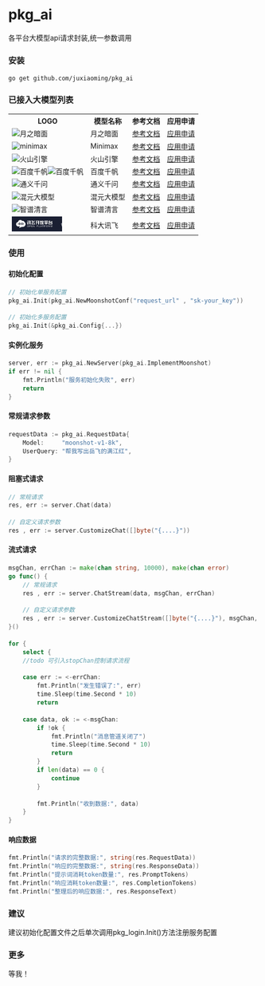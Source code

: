 # pkg_ai
各平台大模型api请求封装,统一参数调用
### 安装
```
go get github.com/juxiaoming/pkg_ai
```

### 已接入大模型列表
<table>
    <tr><th>LOGO</th><th>模型名称</th><th>参考文档</th><th>应用申请</th></tr>
    <tr>
        <td><img src="https://platform.moonshot.cn/logo.png" height="30" title="月之暗面"></td>
        <td>月之暗面</td>
        <td><a target="_blank" href="https://platform.moonshot.cn/docs/api/chat#%E5%AD%97%E6%AE%B5%E8%AF%B4%E6%98%8E">参考文档</a></td>
        <td><a target="_blank" href="https://platform.moonshot.cn/console/api-keys">应用申请</a></td>
    </tr>
    <tr>
        <td><img src="https://filecdn.minimax.chat/public/Group.png?x-oss-process=image/format,webp" height="30" title="minimax"></td>
        <td>Minimax</td>
        <td><a target="_blank" href="https://platform.minimaxi.com/document/ChatCompletion%20v2?key=66701d281d57f38758d581d0">参考文档</a></td>
        <td><a target="_blank" href="https://platform.minimaxi.com/user-center/basic-information/interface-key">应用申请</a></td>
    </tr>
    <tr>
        <td><img src="https://portal.volccdn.com/obj/volcfe/logo/appbar_logo_dark.2.svg" height="30" title="火山引擎"></td>
        <td>火山引擎</td>
        <td><a target="_blank" href="https://www.volcengine.com/docs/82379/1298454">参考文档</a></td>
        <td><a target="_blank" href="https://console.volcengine.com/ark/region:ark+cn-beijing/apiKey">应用申请</a></td>
    </tr>
    <tr>
        <td><img src="https://nlp-eb.cdn.bcebos.com/static/eb/asset/logo.8a6b508d.png" height="30" title="百度千帆"><img src="https://nlp-eb.cdn.bcebos.com/static/eb/asset/logo-name.7e54ad31.png" height="18" title="百度千帆"></td>
        <td>百度千帆</td>
        <td><a target="_blank" href="https://cloud.baidu.com/doc/WENXINWORKSHOP/s/clntwmv7t#http%E8%B0%83%E7%94%A8">参考文档</a></td>
        <td><a target="_blank" href="https://console.bce.baidu.com/qianfan/ais/console/applicationConsole/application/v1">应用申请</a></td>
    </tr>
    <tr>
        <td><img src="https://img.alicdn.com/imgextra/i1/O1CN01AKUdEM1qP6BQVaYhT_!!6000000005487-2-tps-512-512.png" height="30" title="通义千问"></td>
        <td>通义千问</td>
        <td><a target="_blank" href="https://help.aliyun.com/zh/dashscope/developer-reference/use-qwen">参考文档</a></td>
        <td><a target="_blank" href="https://dashscope.console.aliyun.com/apiKey">应用申请</a></td>
    </tr>
    <tr>
        <td><img src="https://cloudcache.tencent-cloud.com/qcloud/portal/kit/images/slice/logo.23996906.svg" height="30" title="混元大模型"></td>
        <td>混元大模型</td>
        <td><a target="_blank" href="https://cloud.tencent.com/document/api/1729/105701">参考文档</a></td>
        <td><a target="_blank" href="https://console.cloud.tencent.com/cam">应用申请</a></td>
    </tr>
    <tr>
        <td><img src="https://chatglm.cn/img/icons/msapplication-icon-144x144.png" height="30" title="智谱清言"></td>
        <td>智谱清言</td>
        <td><a target="_blank" href="https://open.bigmodel.cn/dev/api/normal-model/glm-4">参考文档</a></td>
        <td><a target="_blank" href="https://bigmodel.cn/usercenter/auth">应用申请</a></td>
    </tr>
    <tr>
        <td><img src="./logo/xfyun.png" height="30" title="科大讯飞"></td>
        <td>科大讯飞</td>
        <td><a target="_blank" href="https://www.xfyun.cn/doc/spark/HTTP%E8%B0%83%E7%94%A8%E6%96%87%E6%A1%A3.html">参考文档</a></td>
        <td><a target="_blank" href="https://console.xfyun.cn/services/bm3">应用申请</a></td>
    </tr>
</table>

### 使用

#### 初始化配置
```go
// 初始化单服务配置
pkg_ai.Init(pkg_ai.NewMoonshotConf("request_url" , "sk-your_key"))

// 初始化多服务配置
pkg_ai.Init(&pkg_ai.Config{...})
```
#### 实例化服务
```go
server, err := pkg_ai.NewServer(pkg_ai.ImplementMoonshot)
if err != nil {
    fmt.Println("服务初始化失败", err)
    return
}
```
#### 常规请求参数
```go
requestData := pkg_ai.RequestData{
    Model:     "moonshot-v1-8k",
    UserQuery: "帮我写出岳飞的满江红",
}
```
#### 阻塞式请求
```go
// 常规请求
res, err := server.Chat(data)

// 自定义请求参数
res , err := server.CustomizeChat([]byte("{....}"))
```
#### 流式请求
```go
msgChan, errChan := make(chan string, 10000), make(chan error)
go func() {
    // 常规请求
    res , err := server.ChatStream(data, msgChan, errChan)

    // 自定义请求参数
    res , err := server.CustomizeChatStream([]byte("{....}"), msgChan, errChan)
}()

for {
    select {
    //todo 可引入stopChan控制请求流程
		
    case err := <-errChan:
        fmt.Println("发生错误了:", err)
        time.Sleep(time.Second * 10)
        return

    case data, ok := <-msgChan:
        if !ok {
            fmt.Println("消息管道关闭了")
            time.Sleep(time.Second * 10)
            return
        }
        if len(data) == 0 {
            continue
        }

        fmt.Println("收到数据:", data)
    }
}
```
#### 响应数据
```go
fmt.Println("请求的完整数据:", string(res.RequestData))
fmt.Println("响应的完整数据:", string(res.ResponseData))
fmt.Println("提示词消耗token数量:", res.PromptTokens)
fmt.Println("响应消耗token数量:", res.CompletionTokens)
fmt.Println("整理后的响应数据:", res.ResponseText)
```
### 建议
建议初始化配置文件之后单次调用pkg_login.Init()方法注册服务配置
### 更多
等我！